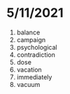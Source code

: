 # 5/11/2021

1. balance
2. campaign
3. psychological
4. contradiction
5. dose
6. vacation
7. immediately
8. vacuum

